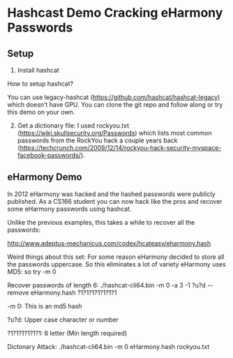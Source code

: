 # Hashcast Demo Cracking eHarmony Passwords

## Setup

1. Install hashcat

How to setup hashcat?

You can use legacy-hashcat (https://github.com/hashcat/hashcat-legacy) which doesn’t have GPU. You can clone the git repo and follow along or try this demo on your own.

2. Get a dictionary file: I used rockyou.txt (https://wiki.skullsecurity.org/Passwords) which lists most common passwords from the RockYou hack a couple years back (https://techcrunch.com/2009/12/14/rockyou-hack-security-myspace-facebook-passwords/).  

## eHarmony Demo

In 2012 eHarmony was hacked and the hashed passwords were publicly published. As a CS166 student you can now hack like the pros and recover some eHarmony passwords using hashcat.

Unlike the previous examples, this takes a while to recover all the passwords:

http://www.adeptus-mechanicus.com/codex/hcateasy/eharmony.hash

Weird things about this set:
For some reason eHarmony decided to store all the passwords uppercase. So this eliminates a lot of variety 
eHarmony uses MD5: so try -m 0

Recover passwords of length 6:
./hashcat-cli64.bin -m 0 -a 3 -1 ?u?d --remove eHarmony.hash ?1?1?1?1?1?1?1

-m 0: This is an md5 hash

?u?d: Upper case character or number

?1?1?1?1?1?1: 6 letter (Min length required)

Dictonary Attack:
./hashcat-cli64.bin -m 0 eHarmony.hash rockyou.txt 
